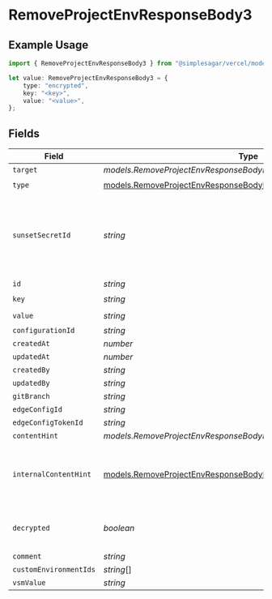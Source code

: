 # RemoveProjectEnvResponseBody3

## Example Usage

```typescript
import { RemoveProjectEnvResponseBody3 } from "@simplesagar/vercel/models/removeprojectenvop.js";

let value: RemoveProjectEnvResponseBody3 = {
    type: "encrypted",
    key: "<key>",
    value: "<value>",
};
```

## Fields

| Field                                                                                                                                          | Type                                                                                                                                           | Required                                                                                                                                       | Description                                                                                                                                    |
| ---------------------------------------------------------------------------------------------------------------------------------------------- | ---------------------------------------------------------------------------------------------------------------------------------------------- | ---------------------------------------------------------------------------------------------------------------------------------------------- | ---------------------------------------------------------------------------------------------------------------------------------------------- |
| `target`                                                                                                                                       | *models.RemoveProjectEnvResponseBodyEnvsResponseTarget*                                                                                        | :heavy_minus_sign:                                                                                                                             | N/A                                                                                                                                            |
| `type`                                                                                                                                         | [models.RemoveProjectEnvResponseBodyEnvsResponseType](../models/removeprojectenvresponsebodyenvsresponsetype.md)                               | :heavy_check_mark:                                                                                                                             | N/A                                                                                                                                            |
| `sunsetSecretId`                                                                                                                               | *string*                                                                                                                                       | :heavy_minus_sign:                                                                                                                             | This is used to identiy variables that have been migrated from type secret to sensitive.                                                       |
| `id`                                                                                                                                           | *string*                                                                                                                                       | :heavy_minus_sign:                                                                                                                             | N/A                                                                                                                                            |
| `key`                                                                                                                                          | *string*                                                                                                                                       | :heavy_check_mark:                                                                                                                             | N/A                                                                                                                                            |
| `value`                                                                                                                                        | *string*                                                                                                                                       | :heavy_check_mark:                                                                                                                             | N/A                                                                                                                                            |
| `configurationId`                                                                                                                              | *string*                                                                                                                                       | :heavy_minus_sign:                                                                                                                             | N/A                                                                                                                                            |
| `createdAt`                                                                                                                                    | *number*                                                                                                                                       | :heavy_minus_sign:                                                                                                                             | N/A                                                                                                                                            |
| `updatedAt`                                                                                                                                    | *number*                                                                                                                                       | :heavy_minus_sign:                                                                                                                             | N/A                                                                                                                                            |
| `createdBy`                                                                                                                                    | *string*                                                                                                                                       | :heavy_minus_sign:                                                                                                                             | N/A                                                                                                                                            |
| `updatedBy`                                                                                                                                    | *string*                                                                                                                                       | :heavy_minus_sign:                                                                                                                             | N/A                                                                                                                                            |
| `gitBranch`                                                                                                                                    | *string*                                                                                                                                       | :heavy_minus_sign:                                                                                                                             | N/A                                                                                                                                            |
| `edgeConfigId`                                                                                                                                 | *string*                                                                                                                                       | :heavy_minus_sign:                                                                                                                             | N/A                                                                                                                                            |
| `edgeConfigTokenId`                                                                                                                            | *string*                                                                                                                                       | :heavy_minus_sign:                                                                                                                             | N/A                                                                                                                                            |
| `contentHint`                                                                                                                                  | *models.RemoveProjectEnvResponseBodyEnvsResponseContentHint*                                                                                   | :heavy_minus_sign:                                                                                                                             | N/A                                                                                                                                            |
| `internalContentHint`                                                                                                                          | [models.RemoveProjectEnvResponseBodyEnvsResponseInternalContentHint](../models/removeprojectenvresponsebodyenvsresponseinternalcontenthint.md) | :heavy_minus_sign:                                                                                                                             | Similar to `contentHints`, but should not be exposed to the user.                                                                              |
| `decrypted`                                                                                                                                    | *boolean*                                                                                                                                      | :heavy_minus_sign:                                                                                                                             | Whether `value` and `vsmValue` are decrypted.                                                                                                  |
| `comment`                                                                                                                                      | *string*                                                                                                                                       | :heavy_minus_sign:                                                                                                                             | N/A                                                                                                                                            |
| `customEnvironmentIds`                                                                                                                         | *string*[]                                                                                                                                     | :heavy_minus_sign:                                                                                                                             | N/A                                                                                                                                            |
| `vsmValue`                                                                                                                                     | *string*                                                                                                                                       | :heavy_minus_sign:                                                                                                                             | N/A                                                                                                                                            |